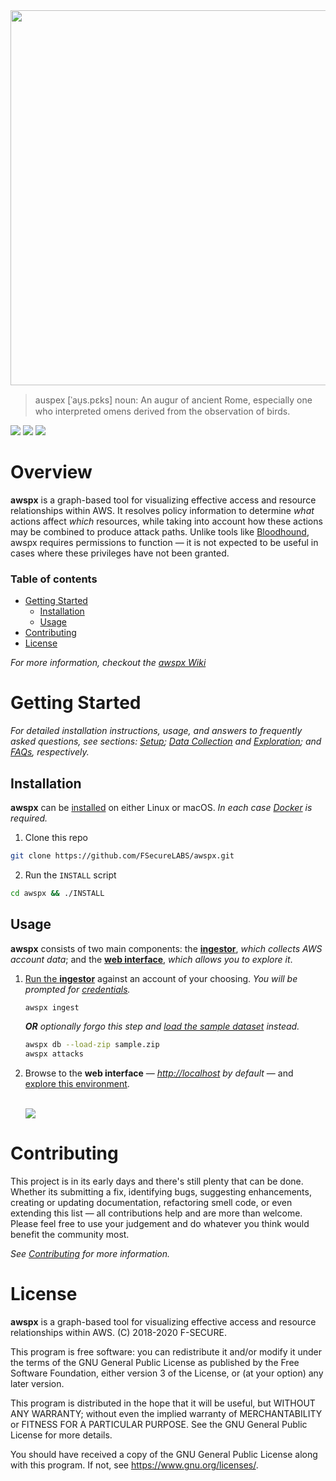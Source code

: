 <img src="https://raw.githubusercontent.com/wiki/FSecureLABS/awspx/uploads/Awspx.svg" width="600px">

> auspex [ˈau̯s.pɛks] noun: An augur of ancient Rome, especially one who interpreted omens derived from the observation of birds.

![](https://img.shields.io/github/license/FSecureLABS/awspx)
![](https://img.shields.io/github/v/release/FSecureLABS/awspx)
![](https://img.shields.io/github/contributors/FSecureLABS/awspx)

# Overview

**awspx** is a graph-based tool for visualizing effective access and resource relationships within AWS. It resolves policy information to determine *what* actions affect *which* resources, while taking into account how these actions may be combined to produce attack paths. Unlike tools like [Bloodhound](https://github.com/BloodHoundAD/BloodHound), awspx requires permissions to function — it is not expected to be useful in cases where these privileges have not been granted.

### Table of contents 

- [Getting Started](#getting-started)
  - [Installation](#installation)
  - [Usage](#usage)
- [Contributing](#contributing)
- [License](#license)

*For more information, checkout the [awspx Wiki](https://github.com/FSecureLABS/awspx/wiki)*

# Getting Started

*For detailed installation instructions, usage, and answers to frequently asked questions, see sections: [Setup](https://github.com/FSecureLABS/awspx/wiki/Setup); [Data Collection](https://github.com/FSecureLABS/awspx/wiki/Data-Collection) and [Exploration](https://github.com/FSecureLABS/awspx/wiki/Data-Exploration); and [FAQs](https://github.com/FSecureLABS/awspx/wiki/FAQs), respectively.*

## Installation 

**awspx** can be [installed](https://github.com/FSecureLABS/awspx/wiki/Setup) on either Linux or macOS. *In each case [Docker](https://docs.docker.com/get-docker/) is required.*

1. Clone this repo
```bash
git clone https://github.com/FSecureLABS/awspx.git
```
2. Run the `INSTALL` script
```bash
cd awspx && ./INSTALL
```

## Usage 

**awspx** consists of two main components: the [**ingestor**](https://github.com/FSecureLABS/awspx/wiki/Data-Collection#ingestion), *which collects AWS account data*; and the [**web interface**](https://github.com/FSecureLABS/awspx/wiki/Data-Exploration#overview), *which allows you to explore it*. 

1. [Run the **ingestor**](https://github.com/FSecureLABS/awspx/wiki/Data-Collection#ingestion) against an account of your choosing. _You will be prompted for [credentials](https://docs.aws.amazon.com/cli/latest/userguide/cli-chap-configure.html#cli-quick-configuration)._

    ```bash
    awspx ingest
    ```
    _**OR** optionally forgo this step and [load the sample dataset](https://github.com/FSecureLABS/awspx/wiki/Data-Collection#zip-files) instead._
    
    ```bash
    awspx db --load-zip sample.zip
    awspx attacks
    ```

2. Browse to the **web interface** — *<http://localhost> by default* — and [explore this environment](https://github.com/FSecureLABS/awspx/wiki/Data-Exploration##usage-examples). 

    </br>
    <img src="https://raw.githubusercontent.com/wiki/FSecureLABS/awspx/uploads/Awspx.gif">

# Contributing

This project is in its early days and there's still plenty that can be done. Whether its submitting a fix, identifying bugs, suggesting enhancements, creating or updating documentation, refactoring smell code, or even extending this list — all contributions help and are more than welcome. Please feel free to use your judgement and do whatever you think would benefit the community most.

*See [Contributing](https://github.com/FSecureLABS/awspx/wiki/Contributing) for more information.*

# License 

**awspx** is a graph-based tool for visualizing effective access and resource relationships within AWS. (C) 2018-2020 F-SECURE.

This program is free software: you can redistribute it and/or modify it under the terms of the GNU General Public License as published by the Free Software Foundation, either version 3 of the License, or (at your option) any later version.

This program is distributed in the hope that it will be useful, but WITHOUT ANY WARRANTY; without even the implied warranty of MERCHANTABILITY or FITNESS FOR A PARTICULAR PURPOSE. See the GNU General Public License for more details. 

You should have received a copy of the GNU General Public License along with this program. If not, see <https://www.gnu.org/licenses/>. 
